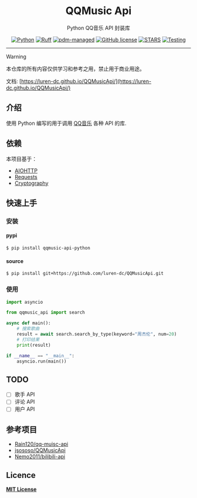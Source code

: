 <div align="center">
    <h1> QQMusic Api </h1>
    <p> Python QQ音乐 API 封装库 </p>

[![Python](https://img.shields.io/badge/python-3.9+-blue)](https://www.python.org)
[![Ruff](https://img.shields.io/endpoint?url=https://raw.githubusercontent.com/astral-sh/ruff/main/assets/badge/v2.json)](https://github.com/astral-sh/ruff)
[![pdm-managed](https://img.shields.io/endpoint?url=https%3A%2F%2Fcdn.jsdelivr.net%2Fgh%2Fpdm-project%2F.github%2Fbadge.json)](https://pdm-project.org)
[![GitHub license](https://img.shields.io/github/license/luren-dc/PyQQMusicApi)](https://github.com/luren-dc/QQMusicApi/tree/build?tab=License-1-ov-file)
[![STARS](https://img.shields.io/github/stars/luren-dc/QQMusicApi?color=yellow&label=Github%20Stars)](https://github.com/luren-dc/QQMusicApi/stargazers)
[![Testing](https://github.com/luren-dc/QQMusicApi/actions/workflows/testing.yml/badge.svg?branch=dev)](https://github.com/luren-dc/QQMusicApi/actions/workflows/testing.yml)

</div>

---

> [!WARNING]
> 本仓库的所有内容仅供学习和参考之用，禁止用于商业用途。

文档: [https://luren-dc.github.io/QQMusicApi/](https://luren-dc.github.io/QQMusicApi/)

## 介绍

使用 Python 编写的用于调用 [QQ音乐](https://y.qq.com/) 各种 API 的库.

## 依赖

本项目基于：

- [AIOHTTP](https://docs.aiohttp.org/)
- [Requests](https://requests.readthedocs.io/)
- [Cryptography](https://cryptography.io/)

## 快速上手

### 安装

#### pypi

```shell
$ pip install qqmusic-api-python
```

#### source

```shell
$ pip install git+https://github.com/luren-dc/QQMusicApi.git
```

### 使用

```python
import asyncio

from qqmusic_api import search

async def main():
    # 搜索歌曲
    result = await search.search_by_type(keyword="周杰伦", num=20)
    # 打印结果
    print(result)

if __name__ == "__main__":
    asyncio.run(main())
```

## TODO

- [ ] 歌手 API
- [ ] 评论 API
- [ ] 用户 API

## 参考项目

- [Rain120/qq-muisc-api](https://github.com/Rain120/qq-music-api)
- [jsososo/QQMusicApi](https://github.com/jsososo/QQMusicApi)
- [Nemo2011/bilibili-api](https://github.com/Nemo2011/bilibili-api/)

## Licence

**[MIT License](https://github.com/luren-dc/QQMusicApi?tab=MIT-1-ov-file)**
